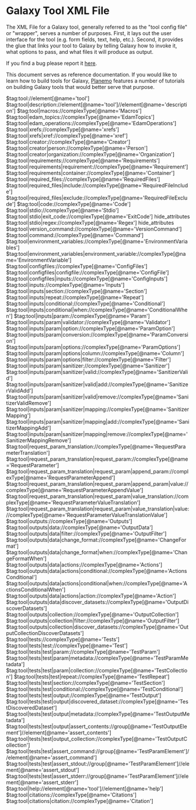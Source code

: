 # Galaxy Tool XML File

The XML File for a Galaxy tool, generally referred to as the "tool config
file" or "wrapper", serves a number of purposes. First, it lays out the user
interface for the tool (e.g. form fields, text, help, etc.). Second, it
provides the glue that links your tool to Galaxy by telling Galaxy how to
invoke it, what options to pass, and what files it will produce as output.

If you find a bug please report it [here](https://github.com/galaxyproject/galaxy/issues/new).

This document serves as reference documentation. If you would like to learn
how to build tools for Galaxy,
[Planemo](https://planemo.readthedocs.io/en/latest/writing.html) features a
number of tutorials on building Galaxy tools that would better serve that purpose.

$tag:tool://element[@name='tool']
$tag:tool|description://element[@name='tool']//element[@name='description']
$tag:tool|macros://complexType[@name='Macros']
$tag:tool|edam_topics://complexType[@name='EdamTopics']
$tag:tool|edam_operations://complexType[@name='EdamOperations']
$tag:tool|xrefs://complexType[@name='xrefs']
$tag:tool|xrefs|xref://complexType[@name='xref']
$tag:tool|creator://complexType[@name='Creator']
$tag:tool|creator|person://complexType[@name='Person']
$tag:tool|creator|organization://complexType[@name='Organization']
$tag:tool|requirements://complexType[@name='Requirements']
$tag:tool|requirements|requirement://complexType[@name='Requirement']
$tag:tool|requirements|container://complexType[@name='Container']
$tag:tool|required_files://complexType[@name='RequiredFiles']
$tag:tool|required_files|include://complexType[@name='RequiredFileInclude']
$tag:tool|required_files|exclude://complexType[@name='RequiredFileExclude']
$tag:tool|code://complexType[@name='Code']
$tag:tool|stdio://complexType[@name='Stdio']
$tag:tool|stdio|exit_code://complexType[@name='ExitCode'] hide_attributes
$tag:tool|stdio|regex://complexType[@name='Regex'] hide_attributes
$tag:tool|version_command://complexType[@name='VersionCommand']
$tag:tool|command://complexType[@name='Command']
$tag:tool|environment_variables://complexType[@name='EnvironmentVariables']
$tag:tool|environment_variables|environment_variable://complexType[@name='EnvironmentVariable']
$tag:tool|configfiles://complexType[@name='ConfigFiles']
$tag:tool|configfiles|configfile://complexType[@name='ConfigFile']
$tag:tool|configfiles|inputs://complexType[@name='ConfigInputs']
$tag:tool|inputs://complexType[@name='Inputs']
$tag:tool|inputs|section://complexType[@name='Section']
$tag:tool|inputs|repeat://complexType[@name='Repeat']
$tag:tool|inputs|conditional://complexType[@name='Conditional']
$tag:tool|inputs|conditional|when://complexType[@name='ConditionalWhen']
$tag:tool|inputs|param://complexType[@name='Param']
$tag:tool|inputs|param|validator://complexType[@name='Validator']
$tag:tool|inputs|param|option://complexType[@name='ParamOption']
$tag:tool|inputs|param|conversion://complexType[@name='ParamConversion']
$tag:tool|inputs|param|options://complexType[@name='ParamOptions']
$tag:tool|inputs|param|options|column://complexType[@name='Column']
$tag:tool|inputs|param|options|filter://complexType[@name='Filter']
$tag:tool|inputs|param|sanitizer://complexType[@name='Sanitizer']
$tag:tool|inputs|param|sanitizer|valid://complexType[@name='SanitizerValid']
$tag:tool|inputs|param|sanitizer|valid|add://complexType[@name='SanitizerValidAdd']
$tag:tool|inputs|param|sanitizer|valid|remove://complexType[@name='SanitizerValidRemove']
$tag:tool|inputs|param|sanitizer|mapping://complexType[@name='SanitizerMapping']
$tag:tool|inputs|param|sanitizer|mapping|add://complexType[@name='SanitizerMappingAdd']
$tag:tool|inputs|param|sanitizer|mapping|remove://complexType[@name='SanitizerMappingRemove']
$tag:tool|request_param_translation://complexType[@name='RequestParameterTranslation']
$tag:tool|request_param_translation|request_param://complexType[@name='RequestParameter']
$tag:tool|request_param_translation|request_param|append_param://complexType[@name='RequestParameterAppend']
$tag:tool|request_param_translation|request_param|append_param|value://complexType[@name='RequestParameterAppendValue']
$tag:tool|request_param_translation|request_param|value_translation://complexType[@name='RequestParameterValueTranslation']
$tag:tool|request_param_translation|request_param|value_translation|value://complexType[@name='RequestParameterValueTranslationValue']
$tag:tool|outputs://complexType[@name='Outputs']
$tag:tool|outputs|data://complexType[@name='OutputData']
$tag:tool|outputs|data|filter://complexType[@name='OutputFilter']
$tag:tool|outputs|data|change_format://complexType[@name='ChangeFormat']
$tag:tool|outputs|data|change_format|when://complexType[@name='ChangeFormatWhen']
$tag:tool|outputs|data|actions://complexType[@name='Actions']
$tag:tool|outputs|data|actions|conditional://complexType[@name='ActionsConditional']
$tag:tool|outputs|data|actions|conditional|when://complexType[@name='ActionsConditionalWhen']
$tag:tool|outputs|data|actions|action://complexType[@name='Action']
$tag:tool|outputs|data|discover_datasets://complexType[@name='OutputDiscoverDatasets']
$tag:tool|outputs|collection://complexType[@name='OutputCollection']
$tag:tool|outputs|collection|filter://complexType[@name='OutputFilter']
$tag:tool|outputs|collection|discover_datasets://complexType[@name='OutputCollectionDiscoverDatasets']
$tag:tool|tests://complexType[@name='Tests']
$tag:tool|tests|test://complexType[@name='Test']
$tag:tool|tests|test|param://complexType[@name='TestParam']
$tag:tool|tests|test|param|metadata://complexType[@name='TestParamMetadata']
$tag:tool|tests|test|param|collection://complexType[@name='TestCollection']
$tag:tool|tests|test|repeat://complexType[@name='TestRepeat']
$tag:tool|tests|test|section://complexType[@name='TestSection']
$tag:tool|tests|test|conditional://complexType[@name='TestConditional']
$tag:tool|tests|test|output://complexType[@name='TestOutput']
$tag:tool|tests|test|output|discovered_dataset://complexType[@name='TestDiscoveredDataset']
$tag:tool|tests|test|output|metadata://complexType[@name='TestOutputMetadata']
$tag:tool|tests|test|output|assert_contents://group[@name='TestOutputElement']//element[@name='assert_contents']
$tag:tool|tests|test|output_collection://complexType[@name='TestOutputCollection']
$tag:tool|tests|test|assert_command://group[@name='TestParamElement']//element[@name='assert_command']
$tag:tool|tests|test|assert_stdout://group[@name='TestParamElement']//element[@name='assert_stdout']
$tag:tool|tests|test|assert_stderr://group[@name='TestParamElement']//element[@name='assert_stderr']
$tag:tool|help://element[@name='tool']//element[@name='help']
$tag:tool|citations://complexType[@name='Citations']
$tag:tool|citations|citation://complexType[@name='Citation']
